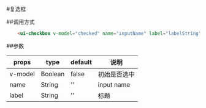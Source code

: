 #复选框

##调用方式

```html
    <ui-checkbox v-model="checked" name="inputName" label="labelString"></ui-checkbox>
```

##参数

props       |  type    | default  |  说明
------------|----------|----------|----------
v-model     | Boolean  | false    |  初始是否选中
name        | String   | ''       |  input name
label       | String   | ''       |  标题